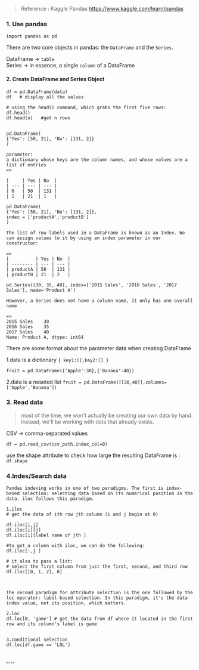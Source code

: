 > Reference : Kaggle Pandas https://www.kaggle.com/learn/pandas
>
### 1. Use pandas

`import pandas as pd`

There are two core objects in pandas:  the `DataFrame` and the `Series`.


DataFrame -> `table` </br>
Series    -> in essence, a single `column` of a DataFrame

#### 2. Create DataFrame and Series Object

```
df = pd.DataFrame(data)
df   # display all the values

# using the head() command, which grabs the first five rows:
df.head()
df.head(n)   #get n rows


pd.DataFrame(
{'Yes': [50, 21], 'No': [131, 2]}
)

parameter:
a dictionary whose keys are the column names, and whose values are a list of entries
=>

|     | Yes | No  |
| --- | --- | --- |
| 0   | 50  | 131 |
| 1   | 21  | 1   |
```



```
pd.DataFrame(
{'Yes': [50, 21], 'No': [131, 2]},
index = ['productA','productB']
)

The list of row labels used in a DataFrame is known as an Index. We can assign values to it by using an index parameter in our constructor:

=>
|          | Yes | No  |
| -------- | --- | --- |
| productA | 50  | 131 |
| productB | 21  | 2   |
```

```
pd.Series([30, 35, 40], index=['2015 Sales', '2016 Sales', '2017 Sales'], name='Product A')

However, a Series does not have a column name, it only has one overall name

=>
2015 Sales    30
2016 Sales    35
2017 Sales    40
Name: Product A, dtype: int64
```

There are some format about the parameter data when creating DataFrame

1.data is a dictionary `{ key1:[],key2:[] }`

`fruit = pd.DataFrame({'Apple':30},{'Banana':40})`

2.data is a neseted list
`fruit = pd.DataFrame([[30,40]],columns=['Apple','Banana'])`

### 3. Read data

>most of the time, we won't actually be creating our own data by hand. Instead, we'll be working with data that already exists.

CSV  -> comma-separated values

`df = pd.read_csv(csv_path,index_col=0)`

use the shape attribute to check how large the resulting DataFrame is :
`df.shape`



### 4.Index/Search data
```
Pandas indexing works in one of two paradigms. The first is index-based selection: selecting data based on its numerical position in the data. iloc follows this paradigm.

1.iloc
# get the data of ith row jth column (i and j begin at 0)

df.iloc[i,j]
df.iloc[i][j]
df.iloc[i][label name of jth ]

#to get a column with iloc, we can do the following:
df.iloc[:,j ]

# it also to pass a list:
# select the first column from just the first, second, and third row
df.iloc[[0, 1, 2], 0]



The second paradigm for attribute selection is the one followed by the loc operator: label-based selection. In this paradigm, it's the data index value, not its position, which matters.

2.loc
df.loc[0, 'game'] # get the data from df where it located in the first row and its column's label is game


3.conditional selection
df.loc[df.game == 'LOL']


。。。。
```






